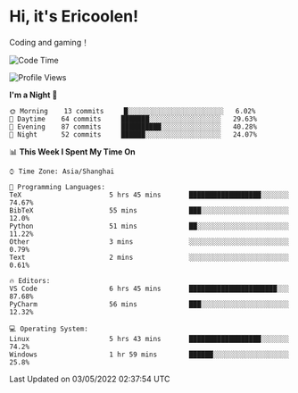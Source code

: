 # Hi, it's Ericoolen!
Coding and gaming！

<!--START_SECTION:waka-->
![Code Time](http://img.shields.io/badge/Code%20Time-227%20hrs%2018%20mins-blue)

![Profile Views](http://img.shields.io/badge/Profile%20Views-1-blue)

**I'm a Night 🦉** 

```text
🌞 Morning    13 commits     █░░░░░░░░░░░░░░░░░░░░░░░░   6.02% 
🌆 Daytime    64 commits     ███████░░░░░░░░░░░░░░░░░░   29.63% 
🌃 Evening    87 commits     ██████████░░░░░░░░░░░░░░░   40.28% 
🌙 Night      52 commits     ██████░░░░░░░░░░░░░░░░░░░   24.07%

```


📊 **This Week I Spent My Time On** 

```text
⌚︎ Time Zone: Asia/Shanghai

💬 Programming Languages: 
TeX                      5 hrs 45 mins       ██████████████████░░░░░░░   74.67% 
BibTeX                   55 mins             ███░░░░░░░░░░░░░░░░░░░░░░   12.0% 
Python                   51 mins             ██░░░░░░░░░░░░░░░░░░░░░░░   11.22% 
Other                    3 mins              ░░░░░░░░░░░░░░░░░░░░░░░░░   0.79% 
Text                     2 mins              ░░░░░░░░░░░░░░░░░░░░░░░░░   0.61%

🔥 Editors: 
VS Code                  6 hrs 45 mins       ██████████████████████░░░   87.68% 
PyCharm                  56 mins             ███░░░░░░░░░░░░░░░░░░░░░░   12.32%

💻 Operating System: 
Linux                    5 hrs 43 mins       ██████████████████░░░░░░░   74.2% 
Windows                  1 hr 59 mins        ██████░░░░░░░░░░░░░░░░░░░   25.8%

```


 Last Updated on 03/05/2022 02:37:54 UTC
<!--END_SECTION:waka-->

